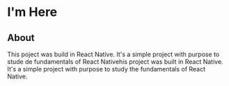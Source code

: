 # I'm Here

## About
This poject was build in React Native. It's a simple project with purpose to stude de fundamentals of React Nativehis project was built in React Native. It's a simple project with purpose to study the fundamentals of React Native.